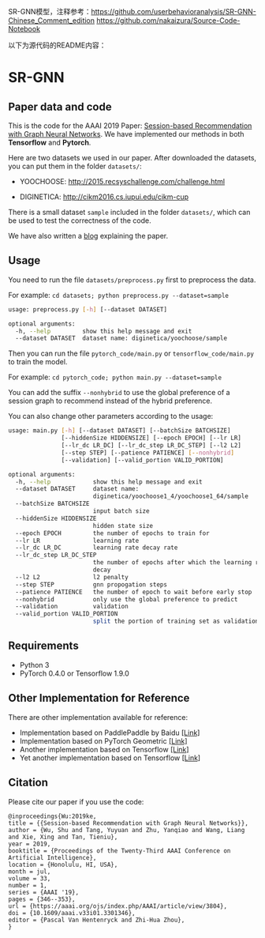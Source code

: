 SR-GNN模型，注释参考：https://github.com/userbehavioranalysis/SR-GNN-Chinese_Comment_edition
https://github.com/nakaizura/Source-Code-Notebook

以下为源代码的README内容：
# SR-GNN

## Paper data and code

This is the code for the AAAI 2019 Paper: [Session-based Recommendation with Graph Neural Networks](https://arxiv.org/abs/1811.00855). We have implemented our methods in both **Tensorflow** and **Pytorch**.

Here are two datasets we used in our paper. After downloaded the datasets, you can put them in the folder `datasets/`:

- YOOCHOOSE: <http://2015.recsyschallenge.com/challenge.html>

- DIGINETICA: <http://cikm2016.cs.iupui.edu/cikm-cup>

There is a small dataset `sample` included in the folder `datasets/`, which can be used to test the correctness of the code.

We have also written a [blog](https://sxkdz.github.io/research/SR-GNN) explaining the paper.

## Usage

You need to run the file  `datasets/preprocess.py` first to preprocess the data.

For example: `cd datasets; python preprocess.py --dataset=sample`

```bash
usage: preprocess.py [-h] [--dataset DATASET]

optional arguments:
  -h, --help         show this help message and exit
  --dataset DATASET  dataset name: diginetica/yoochoose/sample
```

Then you can run the file `pytorch_code/main.py` or `tensorflow_code/main.py` to train the model.

For example: `cd pytorch_code; python main.py --dataset=sample`

You can add the suffix `--nonhybrid` to use the global preference of a session graph to recommend instead of the hybrid preference.

You can also change other parameters according to the usage:

```bash
usage: main.py [-h] [--dataset DATASET] [--batchSize BATCHSIZE]
               [--hiddenSize HIDDENSIZE] [--epoch EPOCH] [--lr LR]
               [--lr_dc LR_DC] [--lr_dc_step LR_DC_STEP] [--l2 L2]
               [--step STEP] [--patience PATIENCE] [--nonhybrid]
               [--validation] [--valid_portion VALID_PORTION]

optional arguments:
  -h, --help            show this help message and exit
  --dataset DATASET     dataset name:
                        diginetica/yoochoose1_4/yoochoose1_64/sample
  --batchSize BATCHSIZE
                        input batch size
  --hiddenSize HIDDENSIZE
                        hidden state size
  --epoch EPOCH         the number of epochs to train for
  --lr LR               learning rate
  --lr_dc LR_DC         learning rate decay rate
  --lr_dc_step LR_DC_STEP
                        the number of epochs after which the learning rate
                        decay
  --l2 L2               l2 penalty
  --step STEP           gnn propogation steps
  --patience PATIENCE   the number of epoch to wait before early stop
  --nonhybrid           only use the global preference to predict
  --validation          validation
  --valid_portion VALID_PORTION
                        split the portion of training set as validation set
```

## Requirements

- Python 3
- PyTorch 0.4.0 or Tensorflow 1.9.0

## Other Implementation for Reference
There are other implementation available for reference:
- Implementation based on PaddlePaddle by Baidu [[Link]](https://github.com/PaddlePaddle/models/tree/develop/PaddleRec/gnn)
- Implementation based on PyTorch Geometric [[Link]](https://github.com/RuihongQiu/SR-GNN_PyTorch-Geometric)
- Another implementation based on Tensorflow [[Link]](https://github.com/jimanvlad/SR-GNN)
- Yet another implementation based on Tensorflow [[Link]](https://github.com/loserChen/TensorFlow-In-Practice/tree/master/SRGNN)

## Citation

Please cite our paper if you use the code:

```
@inproceedings{Wu:2019ke,
title = {{Session-based Recommendation with Graph Neural Networks}},
author = {Wu, Shu and Tang, Yuyuan and Zhu, Yanqiao and Wang, Liang and Xie, Xing and Tan, Tieniu},
year = 2019,
booktitle = {Proceedings of the Twenty-Third AAAI Conference on Artificial Intelligence},
location = {Honolulu, HI, USA},
month = jul,
volume = 33,
number = 1,
series = {AAAI '19},
pages = {346--353},
url = {https://aaai.org/ojs/index.php/AAAI/article/view/3804},
doi = {10.1609/aaai.v33i01.3301346},
editor = {Pascal Van Hentenryck and Zhi-Hua Zhou},
}
```

